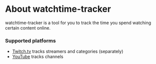 # About watchtime-tracker
watchtime-tracker is a tool for you to track the time you spend watching certain content online.

### Supported platforms
* [Twitch.tv](https://www.twitch.tv/) tracks streamers and categories (separately)
* [YouTube](https://www.youtube.com/) tracks channels